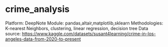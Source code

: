 # crime_analysis
Platform: DeepNote
Module: pandas,altair,matplotlib,sklearn
Methodologies: K-nearest Neighbors, clustering, linear regression, decision tree 
Data source: https://www.kaggle.com/datasets/susant4learning/crime-in-los-angeles-data-from-2020-to-present
